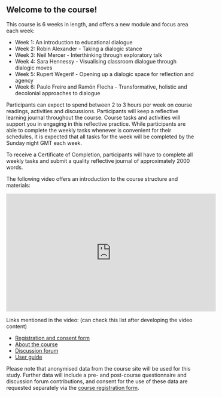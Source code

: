 ## Welcome to the course!

This course is 6 weeks in length, and offers a new module and focus area each week:
* Week 1: An introduction to educational dialogue
* Week 2: Robin Alexander - Taking a dialogic stance
* Week 3: Neil Mercer - Interthinking through exploratory talk
* Week 4: Sara Hennessy - Visualising classroom dialogue through dialogic moves
* Week 5: Rupert Wegerif - Opening up a dialogic space for reflection and agency
* Week 6: Paulo Freire and Ramón Flecha - Transformative, holistic and decolonial approaches to dialogue

Participants can expect to spend between 2 to 3 hours per week on course readings, activities and discussions. Participants will keep a reflective learning journal throughout the course. Course tasks and activities will support you in engaging in this reflective practice. While participants are able to complete the weekly tasks whenever is convenient for their schedules, it is expected that all tasks for the week will be completed by the Sunday night GMT each week.

To receive a Certificate of Completion, participants will have to complete all weekly tasks and submit a quality reflective journal of approximately 2000 words.

The following video offers an introduction to the course structure and materials:

<iframe width="560" height="315" src="https://www.youtube.com/embed/Mf-alp5tios" title="YouTube video player" frameborder="0" allow="accelerometer; autoplay; clipboard-write; encrypted-media; gyroscope; picture-in-picture" allowfullscreen></iframe>

Links mentioned in the video: (can check this list after developing the video content)
* [Registration and consent form](insert)
* [About the course](https://mbrugha.github.io/fundamentals-of-ed-dialogue/about/)
* [Discussion forum](https://www.edudialogue.org/forum/fundamentals-mooc/)
* [User guide](https://mbrugha.github.io/fundamentals-of-ed-dialogue/modules/introduction/user-guide/)

Please note that anonymised data from the course site will be used for this study. Further data will include a pre- and post-course questionnaire and discussion forum contributions, and consent for the use of these data are requested separately via the [course registration form](insert).
